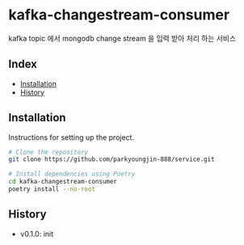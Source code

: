 # kafka-changestream-consumer

kafka topic 에서 mongodb change stream 을 입력 받아 처리 하는 서비스

## Index

- [Installation](#installation)
- [History](#History)

## Installation

Instructions for setting up the project.

```bash
# Clone the repository
git clone https://github.com/parkyoungjin-888/service.git

# Install dependencies using Poetry
cd kafka-changestream-consumer
poetry install --no-root
```

## History
+ v0.1.0: init
